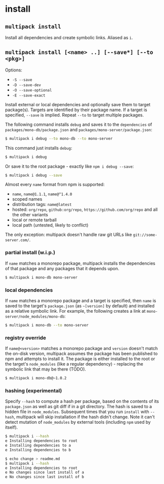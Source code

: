 # install

## `multipack install`

Install all dependencies and create symbolic links. Aliased as `i`.

## `multipack install [<name> ..] [--save*] [--to <pkg>]`

Options:

- `-S --save`
- `-D --save-dev`
- `-O --save-optional`
- `-E --save-exact`

Install external or local dependencies and optionally save them to target package(s). Targets are identified by their package name. If a target is specified, `--save` is implied. Repeat `--to` to target multiple packages.

The following command installs `debug` and saves it to the `dependencies` of `packages/mono-db/package.json` and `packages/mono-server/package.json`:

```bash
$ multipack i debug --to mono-db --to mono-server
```

This command just installs `debug`:

```bash
$ multipack i debug
```

Or save it to the root package - exactly like `npm i debug --save`:

```bash
$ multipack i debug --save
```

Almost every `name` format from npm is supported:

- `name`, `name@1.1.1`, `name@^1.4.0`
- scoped names
- distribution tags: `name@latest`
- hosted: `org/repo`, `github:org/repo`, `https://github.com/org/repo` and all the other variants
- local or remote tarball
- local path (untested, likely to conflict)

The only exception: multipack doesn't handle raw git URLs like `git://some-server.com/`.

### partial install (w.i.p.)

If `name` matches a monorepo package, multipack installs the dependencies of that package and any packages that it depends upon.

```bash
$ multipack i mono-db mono-server
```

### local dependencies

If `name` matches a monorepo package and a target is specified, then `name` is saved to the target's `package.json` (as `~[version]` by default) and installed as a relative symbolic link. For example, the following creates a link at `mono-server/node_modules/mono-db`:

```bash
$ multipack i mono-db --to mono-server
```

### registry override

If `name@<version>` matches a monorepo package and `version` doesn't match the on-disk version, multipack assumes the package has been published to npm and attempts to install it. The package is either installed to the root or the target's `node_modules` (like a regular dependency) - replacing the symbolic link that may be there (TODO).

```bash
$ multipack i mono-db@~1.0.2
```

### hashing (experimental)

Specify `--hash` to compute a hash per package, based on the contents of its `package.json` as well as git diff if in a git directory. The hash is saved to a hidden file in `node_modules`. Subsequent times that you run `install` with `--hash`, multipack will skip installation if the hash didn't change. Note it can't detect mutation of `node_modules` by external tools (including `npm` used by itself).

```bash
$ multipack i --hash
e Installing dependencies to root
e Installing dependencies to a
e Installing dependencies to b

$ echo change > readme.md
$ multipack i --hash
e Installing dependencies to root
e No changes since last install of a
e No changes since last install of b
```

